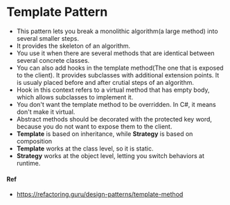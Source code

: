 ﻿# Template Pattern
- This pattern lets you break a monolithic algorithm(a large method) into several smaller steps.
- It provides the skeleton of an algorithm.
- You use it when there are several methods that are identical between several concrete classes.
- You can also add hooks in the template method(The one that is exposed to the client). It provides subclasses with additional extension points. It is usualy placed before and after crutial steps of an algorithm.
- Hook in this context refers to a virtual method that has empty body, which allows subclasses to implement it.
- You don't want the template method to be overridden. In C#, it means don't make it virtual.
- Abstract methods should be decorated with the protected key word, because you do not want to expose them to the client.
- **Template** is based on inheritance, while **Strategy** is based on composition
- **Template** works at the class level, so it is static.
- **Strategy** works at the object level, letting you switch behaviors at runtime.
#### Ref
- https://refactoring.guru/design-patterns/template-method